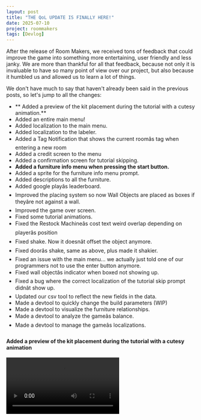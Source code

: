 ```yaml
---
layout: post
title: "THE QoL UPDATE IS FINALLY HERE!"
date: 2025-07-10
project: roommakers
tags: [Devlog]
---
```


After the release of Room Makers, we received tons of feedback that could improve the game into something more entertaining, user friendly and less janky. We are more than thankful for all that feedback, because not only it is invaluable to have so many point of view over our project, but also because it humbled us and allowed us to learn a lot of things.

We don't have much to say that haven't already been said in the previous posts, so let's jump to all the changes:
* ** Added a preview of the kit placement during the tutorial with a cutesy animation.**
* Added an entire main menu!
* Added localization to the main menu.
* Added localization to the labeler.
* Added a Tag Notification that shows the current roomâs tag when entering a new room
* Added a credit screen to the menu
* Added a confirmation screen for tutorial skipping.
* **Added a furniture info menu when pressing the start button.**
* Added a sprite for the furniture info menu prompt.
* Added descriptions to all the furniture.
* Added google playâs leaderboard.
* Improved the placing system so now Wall Objects are placed as boxes if theyâre not against a wall.
* Improved the game over screen.
* Fixed some tutorial animations.
* Fixed the Restock Machineâs cost text weird overlap depending on playerâs position
* Fixed shake. Now it doesnât offset the object anymore.
* Fixed doorâs shake, same as above, plus made it shakier.
* Fixed an issue with the main menu... we actually just told one of our programmers not to use the enter button anymore.
* Fixed wall objectâs indicator when boxed not showing up.
* Fixed a bug where the correct localization of the tutorial skip prompt didnât show up.
* Updated our csv tool to reflect the new fields in the data.
* Made a devtool to quickly change the build parameters (WIP)
* Made a devtool to visualize the furniture relationships.
* Made a devtool to analyze the gameâs balance.
* Made a devtool to manage the gameâs localizations.

#### Added a preview of the kit placement during the tutorial with a cutesy animation
<video controls>
  <source src="https://raw.githubusercontent.com/FaR-Team/devlog/main/videos/the-qol-update-is-finally-here-nkyrxe.mp4" type="video/mp4">
  Your browser does not support the video tag.
</video>